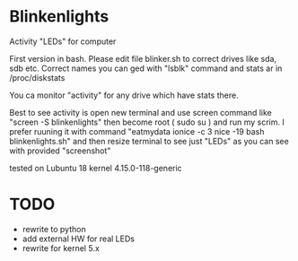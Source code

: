 # Blinkenlights
Activity "LEDs" for computer

First version in bash. Please edit file blinker.sh to correct drives like sda, sdb etc. Correct names you can ged with "lsblk" command and stats ar in /proc/diskstats

You ca monitor "activity" for any drive which have stats there.

Best to see activity is open new terminal and use screen command like "screen -S blinkenlights" then become root ( sudo su ) and run my scrim. I prefer ruuning it with command "eatmydata ionice -c 3 nice -19 bash blinkenlights.sh" and then resize terminal to see just "LEDs" as you can see with provided "screenshot"

tested on Lubuntu 18 kernel 4.15.0-118-generic

# TODO
- rewrite to python
- add external HW for real LEDs
- rewrite for kernel 5.x
